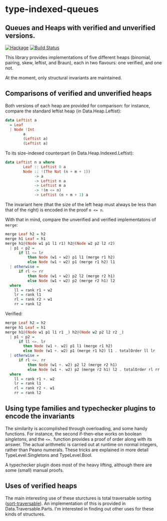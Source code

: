# type-indexed-queues
## Queues and Heaps with verified and unverified versions.

[![Hackage](https://img.shields.io/hackage/v/type-indexed-queues.svg)](https://hackage.haskell.org/package/type-indexed-queues) [![Build Status](https://travis-ci.org/oisdk/type-indexed-queues.svg?branch=master)](https://travis-ci.org/oisdk/type-indexed-queues)



This library provides implementations of five different heaps
(binomial, pairing, skew, leftist, and Braun), each in two
flavours: one verified, and one not.

At the moment, only structural invariants are maintained.

## Comparisons of verified and unverified heaps
Both versions of each heap are provided for comparison: for
instance, compare the standard leftist heap (in
Data.Heap.Leftist):

```haskell
data Leftist a
  = Leaf
  | Node !Int
        a
        (Leftist a)
        (Leftist a)
```

To its size-indexed counterpart (in Data.Heap.Indexed.Leftist):

```haskell
data Leftist n a where
        Leaf :: Leftist 0 a
        Node :: !(The Nat (n + m + 1))
             -> a
             -> Leftist n a
             -> Leftist m a
             -> !(m <= n)
             -> Leftist (n + m + 1) a
```

The invariant here (that the size of the left heap must
always be less than that of the right) is encoded in the
proof `m <= n`.
 
With that in mind, compare the unverified and verified
implementatons of `merge`:

```haskell
merge Leaf h2 = h2
merge h1 Leaf = h1
merge h1@(Node w1 p1 l1 r1) h2@(Node w2 p2 l2 r2)
  | p1 < p2 =
      if ll <= lr
          then Node (w1 + w2) p1 l1 (merge r1 h2)
          else Node (w1 + w2) p1 (merge r1 h2) l1
  | otherwise =
      if rl <= rr
          then Node (w1 + w2) p2 l2 (merge r2 h1)
          else Node (w1 + w2) p2 (merge r2 h1) l2
  where
    ll = rank r1 + w2
    lr = rank l1
    rl = rank r2 + w1
    rr = rank l2
```

Verified:

```haskell
merge Leaf h2 = h2
merge h1 Leaf = h1
merge h1@(Node w1 p1 l1 r1 _) h2@(Node w2 p2 l2 r2 _)
  | p1 < p2 =
      if ll <=. lr
        then Node (w1 +. w2) p1 l1 (merge r1 h2)
        else Node (w1 +. w2) p1 (merge r1 h2) l1 . totalOrder ll lr
  | otherwise =
      if rl <=. rr
          then Node (w1 +. w2) p2 l2 (merge r2 h1)
          else Node (w1 +. w2) p2 (merge r2 h1) l2 . totalOrder rl rr
  where
    ll = rank r1 +. w2
    lr = rank l1
    rl = rank r2 +. w1
    rr = rank l2
```

## Using type families and typechecker plugins to encode the invariants
The similarity is accomplished through overloading, and some
handy functions. For instance, the second if-then-else works
on boolean *singletons*, and the `<=.` function provides a
proof of order along with its answer. The actual arithmetic
is carried out at runtime on normal integers, rather than
Peano numerals. These tricks are explained in more detail
TypeLevel.Singletons and TypeLevel.Bool.

A typechecker plugin does most of the heavy lifting, although
there are some (small) manual proofs.

## Uses of verified heaps
The main interesting use of these sturctures is total traversable
sorting ([sort-traversable](https://github.com/treeowl/sort-traversable)).
An implementation of this is provided in Data.Traversable.Parts. I'm
interested in finding out other uses for these kinds of structures.

